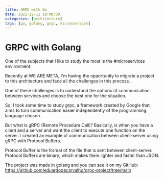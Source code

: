 ```yaml
---
title: GRPC with Go
date: 2022-12-11 18:00:00
categories: [architecture]
tags: [go, golang, grpc, microsservice]
---
```

# GRPC with Golang
One of the subjects that I like to study the most is the #microservices environment.

Recently at WE ARE META, I'm having the opportunity to migrate a project to this architecture and face all the challenges in this process.

One of these challenges is to understand the options of communication between services and choose the best one for the situation.

So, I took some time to study grpc, a framework created by Google that aims to turn communication easier independently of the programming language chosen.

But what is gRPC (Remote Procedure Call)? Basically, is when you have a client and a server and want the client to execute one function on the server. I created an example of communication between client-server using gRPC with Protocol Buffers.

Protocol Buffer is the format of the file that is sent between client-server. Protocol Buffers are binary, which makes them lighter and faster than JSON.

The project was made in golang and you can see it on my GitHub: https://github.com/eduardodecarvalho/grpc-project/tree/main